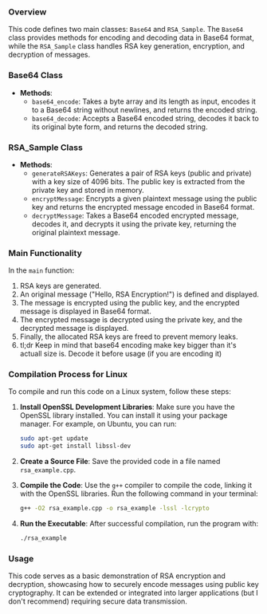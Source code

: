 ### Overview

This code defines two main classes: `Base64` and `RSA_Sample`. The `Base64` class provides methods for encoding and decoding data in Base64 format, while the `RSA_Sample` class handles RSA key generation, encryption, and decryption of messages.

### Base64 Class

- **Methods**:
  - `base64_encode`: Takes a byte array and its length as input, encodes it to a Base64 string without newlines, and returns the encoded string.
  - `base64_decode`: Accepts a Base64 encoded string, decodes it back to its original byte form, and returns the decoded string.

### RSA_Sample Class

- **Methods**:
  - `generateRSAKeys`: Generates a pair of RSA keys (public and private) with a key size of 4096 bits. The public key is extracted from the private key and stored in memory.
  - `encryptMessage`: Encrypts a given plaintext message using the public key and returns the encrypted message encoded in Base64 format.
  - `decryptMessage`: Takes a Base64 encoded encrypted message, decodes it, and decrypts it using the private key, returning the original plaintext message.

### Main Functionality

In the `main` function:

1. RSA keys are generated.
2. An original message ("Hello, RSA Encryption!") is defined and displayed.
3. The message is encrypted using the public key, and the encrypted message is displayed in Base64 format.
4. The encrypted message is decrypted using the private key, and the decrypted message is displayed.
5. Finally, the allocated RSA keys are freed to prevent memory leaks.
6. tl;dr Keep in mind that base64 encoding make key bigger than it's actuall size is. Decode it before usage (if you are encoding it)

### Compilation Process for Linux

To compile and run this code on a Linux system, follow these steps:

1. **Install OpenSSL Development Libraries**:
   Make sure you have the OpenSSL library installed. You can install it using your package manager. For example, on Ubuntu, you can run:
   ```bash
   sudo apt-get update
   sudo apt-get install libssl-dev
   ```

2. **Create a Source File**:
   Save the provided code in a file named `rsa_example.cpp`.

3. **Compile the Code**:
   Use the `g++` compiler to compile the code, linking it with the OpenSSL libraries. Run the following command in your terminal:
   ```bash
   g++ -O2 rsa_example.cpp -o rsa_example -lssl -lcrypto
   ```

4. **Run the Executable**:
   After successful compilation, run the program with:
   ```bash
   ./rsa_example
   ```

### Usage

This code serves as a basic demonstration of RSA encryption and decryption, showcasing how to securely encode messages using public key cryptography. It can be extended or integrated into larger applications (but I don't recommend) requiring secure data transmission.
